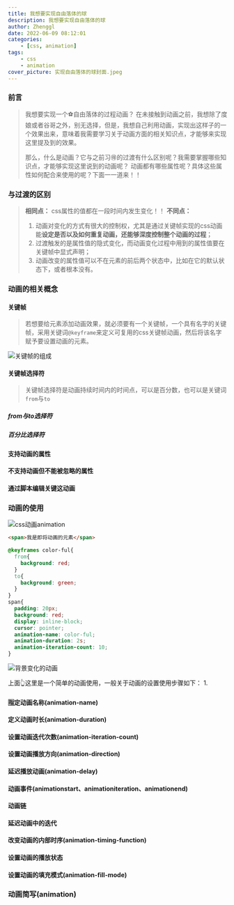 ```yaml
---
title: 我想要实现自由落体的球
description: 我想要实现自由落体的球
author: Zhenggl
date: 2022-06-09 08:12:01
categories:
    - [css, animation]
tags:
    - css
    - animation
cover_picture: 实现自由落体的球封面.jpeg
---
```


### 前言
> 我想要实现一个⚽️自由落体的过程动画？
> 在未接触到动画之前，我想除了度娘或者谷哥之外，别无选择，但是，我想自己利用动画，实现出这样子的一个效果出来，意味着我需要学习关于动画方面的相关知识点，才能够来实现这里提及到的效果。
>
> 那么，什么是动画？它与之前习🉐️的过渡有什么区别呢？我需要掌握哪些知识点，才能够实现这里说到的动画呢？
> 动画都有哪些属性呢？具体这些属性如何配合来使用的呢？下面一一道来！！

### 与过渡的区别
> **相同点：** css属性的值都在一段时间内发生变化！！
> **不同点：**
> 1. 动画对变化的方式有很大的控制权，尤其是通过关键帧实现的css动画能**设定是否以及如何重复动画，还能够深度控制整个动画的过程**；
> 2. 过渡触发的是属性值的隐式变化，而动画变化过程中用到的属性值要在关键帧中显式声明；
> 3. 动画改变的属性值可以不在元素的前后两个状态中，比如在它的默认状态下，或者根本没有。

### 动画的相关概念

#### 关键帧
> 若想要给元素添加动画效果，就必须要有一个关键帧，一个具有名字的关键帧，采用关键词`@keyframe`来定义可复用的css关键帧动画，然后将该名字赋予要设置动画的元素。

![关键帧的组成](关键帧的组成.jpg)

#### 关键帧选择符
> 关键帧选择符是动画持续时间内的时间点，可以是百分数，也可以是关键词`from`与`to`

##### from与to选择符

##### 百分比选择符

#### 支持动画的属性

#### 不支持动画但不能被忽略的属性

#### 通过脚本编辑关键这动画


### 动画的使用
![css动画animation](css动画animation.png)
```html
<span>我是即将动画的元素</span>
```
```css
@keyframes color-ful{
  from{
    background: red;
  }
  to{
    background: green;
  }
}
span{
  padding: 20px;
  background: red;
  display: inline-block;
  cursor: pointer;
  animation-name: color-ful;
  animation-duration: 2s;
  animation-iteration-count: 10;
}
```
![背景变化的动画](背景变化的动画.gif)

上面👆这里是一个简单的动画使用，一般关于动画的设置使用步骤如下：
1. 

#### 🈯️定动画名称(animation-name)

#### 定义动画时长(animation-duration)

#### 设置动画迭代次数(animation-iteration-count)

#### 设置动画播放方向(animation-direction)

#### 延迟播放动画(animation-delay)

#### 动画事件(animationstart、animationiteration、animationend)

#### 动画链

#### 延迟动画中的迭代

#### 改变动画的内部时序(animation-timing-function)

#### 设置动画的播放状态

#### 设置动画的填充模式(animation-fill-mode)

### 动画简写(animation)
